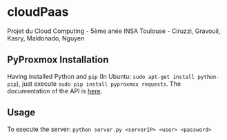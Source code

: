# cloudPaas
Projet du Cloud Computing - 5ème anée INSA Toulouse - Ciruzzi, Gravouil, Kasry, Maldonado, Nguyen

## PyProxmox Installation
Having installed Python and `pip` (In Ubuntu: `sudo apt-get install python-pip`), just execute `sudo pip install pyproxmox requests`. The documentation of the API is [here](https://github.com/Daemonthread/pyproxmox).

## Usage
To execute the server: `python server.py <serverIP> <user> <password>`
